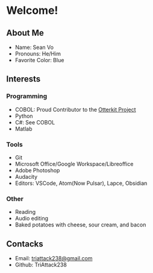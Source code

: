 # Welcome!

## About Me
- Name: Sean Vo
- Pronouns: He/Him
- Favorite Color: Blue

## Interests

### Programming

- COBOL: Proud Contributor to the [Otterkit Project](https://github.com/otterkit)
- Python
- C#: See COBOL
- Matlab

### Tools

- Git
- Microsoft Office/Google Workspace/Libreoffice
- Adobe Photoshop
- Audacity
- Editors: VSCode, Atom(Now Pulsar), Lapce, Obsidian

### Other

- Reading
- Audio editing
- Baked potatoes with cheese, sour cream, and bacon

## Contacks

- Email: triattack238@gmail.com
- Github: TriAttack238

<!--
**TriAttack238/TriAttack238** is a ✨ _special_ ✨ repository because its `README.md` (this file) appears on your GitHub profile.

Here are some ideas to get you started:

- 🔭 I’m currently working on ...
- 🌱 I’m currently learning ...
- 👯 I’m looking to collaborate on ...
- 🤔 I’m looking for help with ...
- 💬 Ask me about ...
- 📫 How to reach me: ...
- 😄 Pronouns: ...
- ⚡ Fun fact: ...
-->

